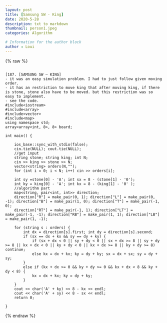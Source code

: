 ```yaml
---
layout: post
title: [Samsung SW - King]
date: 2020-5-28
description: txt to markdown
thumbnail: person1.jpeg
categories: Algorithm

# Information for the author block
author : Loui
---
```


{% raw %}

	﻿
	[187. [SAMSUNG SW – KING]
	- it was an easy simulation problem. I had to just follow given moving order.
	- it has an restriction to move king that after moving king, if there is stone, stone also have to be moved. but this restriction was so easy to implement.
	- see the code.
	#include<iostream>
	#include<array>
	#include<vector>
	#include<map>
	using namespace std;
	array<array<int, 8>, 8> board;
	
	int main() {
	
		ios_base::sync_with_stdio(false);
		cin.tie(NULL); cout.tie(NULL);
		//get input
		string stone; string king; int N;
		cin >> king >> stone >> N;
		vector<string> orders(N,"");
		for (int i = 0; i < N; i++) cin >> orders[i];
		
		int sy =stone[0] - 'A'; int sx = 8 - (stone[1] - '0');
		int ky = king[0] - 'A'; int kx = 8 - (king[1] - '0' );
		//algorithm part
		map<string, pair<int, int>> direction;
		direction["R"] = make_pair(0, 1); direction["L"] = make_pair(0, -1); direction["B"] = make_pair(1, 0); direction["T"] = make_pair(-1, 0);
		direction["RT"] = make_pair(-1, 1); direction["LT"] = make_pair(-1, -1); direction["RB"] = make_pair(1, 1); direction["LB"] = make_pair(1, -1);
		
		for (string s : orders) {
			int dx = direction[s].first; int dy = direction[s].second; 
			if (sx == dx + kx && sy == dy + ky) {
				if (sx + dx < 0 || sy + dy < 0 || sx + dx >= 8 || sy + dy >= 8 || kx + dx < 0 || ky + dy < 0 || kx + dx >= 8 || ky + dy >= 8) continue;
				else kx = dx + kx; ky = dy + ky; sx = dx + sx; sy = dy + sy;
			}
			else if (kx + dx >= 0 && ky + dy >= 0 && kx + dx < 8 && ky + dy < 8) {
				kx = dx + kx; ky = dy + ky;
			}
		}
		cout << char('A' + ky) << 8 - kx << endl;
		cout << char('A' + sy) << 8 - sx << endl;
		return 0;
	
	}
	
{% endraw %}

